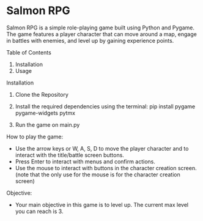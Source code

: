 # Salmon RPG

Salmon RPG is a simple role-playing game built using Python and Pygame. The game features a player character that can move around a map, engage in battles with enemies, and level up by gaining experience points.

Table of Contents
1. Installation
2. Usage

Installation

1. Clone the Repository

2. Install the required dependencies using the terminal: pip install pygame pygame-widgets pytmx

3. Run the game on main.py

How to play the game:
+ Use the arrow keys or W, A, S, D to move the player character and to interact with the title/battle screen buttons.
+ Press Enter to interact with menus and confirm actions.
+ Use the mouse to interact with buttons in the character creation screen. (note that the only use for the mouse is for the character creation screen)

Objective:
+ Your main objective in this game is to level up. The current max level you can reach is 3.